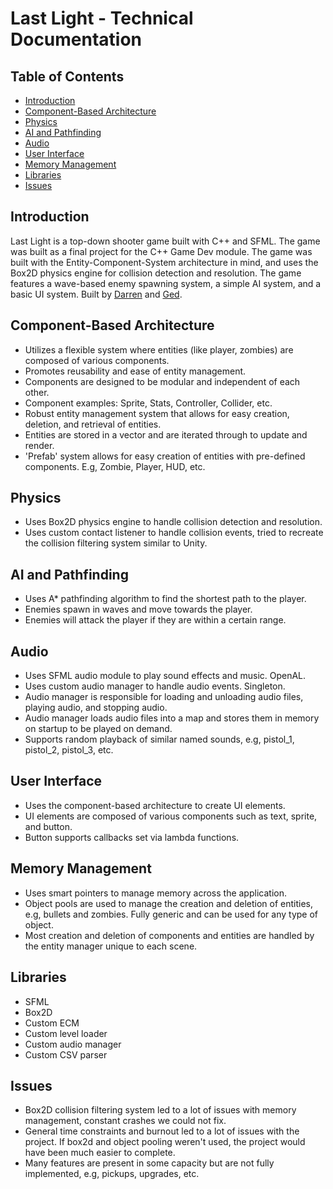 # Last Light - Technical Documentation

## Table of Contents
- [Introduction](#introduction)
- [Component-Based Architecture](#component-based-architecture)
- [Physics](#physics)
- [AI and Pathfinding](#ai-and-pathfinding)
- [Audio](#audio)
- [User Interface](#user-interface)
- [Memory Management](#memory-management)
- [Libraries](#libraries)
- [Issues](#issues)

## Introduction
Last Light is a top-down shooter game built with C++ and SFML. The game was built as a final project for the C++ Game Dev module.
The game was built with the Entity-Component-System architecture in mind, and uses the Box2D physics engine for collision detection and resolution.
The game features a wave-based enemy spawning system, a simple AI system, and a basic UI system. Built by [Darren](https://github.com/D-Sills) and [Ged](https://github.com/Ged-J).


## Component-Based Architecture
- Utilizes a flexible system where entities (like player, zombies) are composed of various components.
- Promotes reusability and ease of entity management.
- Components are designed to be modular and independent of each other.
- Component examples: Sprite, Stats, Controller, Collider, etc.
- Robust entity management system that allows for easy creation, deletion, and retrieval of entities.
- Entities are stored in a vector and are iterated through to update and render.
- 'Prefab' system allows for easy creation of entities with pre-defined components. E.g, Zombie, Player, HUD, etc.

## Physics
- Uses Box2D physics engine to handle collision detection and resolution.
- Uses custom contact listener to handle collision events, tried to recreate the collision filtering system similar to Unity.

## AI and Pathfinding
- Uses A* pathfinding algorithm to find the shortest path to the player.
- Enemies spawn in waves and move towards the player.
- Enemies will attack the player if they are within a certain range.

## Audio
- Uses SFML audio module to play sound effects and music. OpenAL.
- Uses custom audio manager to handle audio events. Singleton.
- Audio manager is responsible for loading and unloading audio files, playing audio, and stopping audio.
- Audio manager loads audio files into a map and stores them in memory on startup to be played on demand.
- Supports random playback of similar named sounds, e.g, pistol_1, pistol_2, pistol_3, etc.

## User Interface
- Uses the component-based architecture to create UI elements.
- UI elements are composed of various components such as text, sprite, and button.
- Button supports callbacks set via lambda functions.

## Memory Management
- Uses smart pointers to manage memory across the application.
- Object pools are used to manage the creation and deletion of entities, e.g, bullets and zombies. Fully generic and can be used for any type of object.
- Most creation and deletion of components and entities are handled by the entity manager unique to each scene.

## Libraries
- SFML
- Box2D
- Custom ECM
- Custom level loader
- Custom audio manager
- Custom CSV parser

## Issues
- Box2D collision filtering system led to a lot of issues with memory management, constant crashes we could not fix.
- General time constraints and burnout led to a lot of issues with the project. If box2d and object pooling weren't used, the project would have been much easier to complete.
- Many features are present in some capacity but are not fully implemented, e.g, pickups, upgrades, etc.